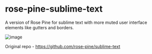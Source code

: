 # rose-pine-sublime-text
A version of Rose Pine for sublime text with more muted user interface elements like gutters and borders. 

![image](https://github.com/kungfusheep/rose-pine-sublime-text/assets/6867511/47bc8c9e-b86c-411e-9ee6-6523ea0f58fc)

Original repo - https://github.com/rose-pine/sublime-text
